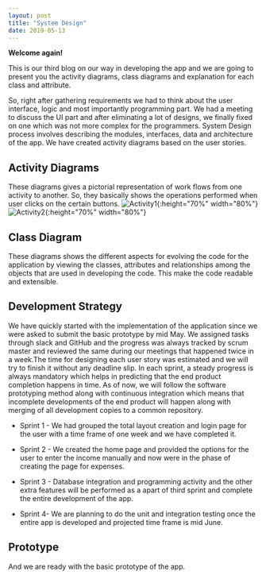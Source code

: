 ```yaml
---
layout: post
title: "System Design"
date: 2019-05-13
---
```


**Welcome again!**

This is our third blog on our way in developing the app and we are going to present you the activity diagrams, class diagrams and explanation for each class and attribute. 

So, right after gathering requirements we had to think about the user interface, logic and most importantly programming part. We had a meeting to discuss the UI part and after eliminating a lot of designs, we finally fixed on one which was not more complex for the programmers. System Design process involves describing the modules, interfaces, data and architecture of the app. We have created activity diagrams based on the user stories.

## Activity Diagrams

These diagrams gives a pictorial representation of work flows from one activity to another. So, they basically shows the operations performed when user clicks on the certain buttons.
![Activity1]({{site.baseurl}}/images/Activity1.png "Activity1"){:height="70%" width="80%"}
![Activity2]({{site.baseurl}}/images/Activity2.jpeg "Activity2"){:height="70%" width="80%"}

## Class Diagram

These diagrams shows the different aspects for evolving the code for the application by viewing the classes, attributes and relationships among the objects that are used in developing the code. This make the code readable and extensible.

## Development Strategy

We have quickly started with the implementation of the application since we were asked to submit the basic prototype by mid May. We assigned tasks through slack and GitHub and the progress was always tracked by scrum master and reviewed the same during our meetings that happened twice in a week.The time for designing each user story was estimated and we will try to finish it without any deadline slip. In each sprint, a steady progress is always mandatory which helps in predicting that the end product completion happens in time. As of now, we will follow the software prototyping method along with continuous integration which means that incomplete developments of the end product will happen along with merging of all development copies to a common repository.

* Sprint 1 - We had grouped the total layout creation and login page for the user with a time frame of one week and we have completed it. 

* Sprint 2 - We created the home page and provided the options for the user to enter the income manually and now were in the phase of creating the page for expenses.

* Sprint 3 - Database integration and programming activity and the other extra features will be performed as a apart of third sprint and complete the entire development of the app.

* Sprint 4- We are planning to do the unit and integration testing once the entire app is developed and projected time frame is mid June.

## Prototype

And we are ready with the basic prototype of the app.
